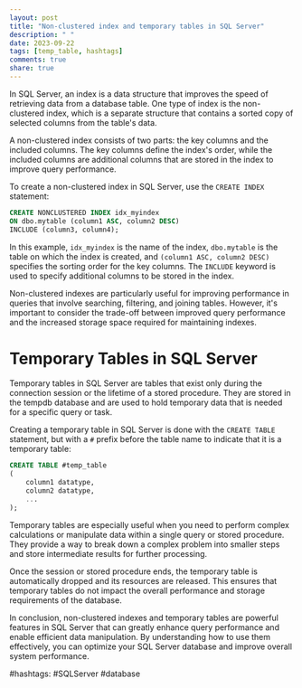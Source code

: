 ```yaml
---
layout: post
title: "Non-clustered index and temporary tables in SQL Server"
description: " "
date: 2023-09-22
tags: [temp_table, hashtags]
comments: true
share: true
---
```


In SQL Server, an index is a data structure that improves the speed of retrieving data from a database table. One type of index is the non-clustered index, which is a separate structure that contains a sorted copy of selected columns from the table's data.

A non-clustered index consists of two parts: the key columns and the included columns. The key columns define the index's order, while the included columns are additional columns that are stored in the index to improve query performance. 

To create a non-clustered index in SQL Server, use the `CREATE INDEX` statement:

```sql
CREATE NONCLUSTERED INDEX idx_myindex
ON dbo.mytable (column1 ASC, column2 DESC)
INCLUDE (column3, column4);
```

In this example, `idx_myindex` is the name of the index, `dbo.mytable` is the table on which the index is created, and `(column1 ASC, column2 DESC)` specifies the sorting order for the key columns. The `INCLUDE` keyword is used to specify additional columns to be stored in the index.

Non-clustered indexes are particularly useful for improving performance in queries that involve searching, filtering, and joining tables. However, it's important to consider the trade-off between improved query performance and the increased storage space required for maintaining indexes.

# Temporary Tables in SQL Server

Temporary tables in SQL Server are tables that exist only during the connection session or the lifetime of a stored procedure. They are stored in the tempdb database and are used to hold temporary data that is needed for a specific query or task.

Creating a temporary table in SQL Server is done with the `CREATE TABLE` statement, but with a `#` prefix before the table name to indicate that it is a temporary table:

```sql
CREATE TABLE #temp_table
(
    column1 datatype,
    column2 datatype,
    ...
);
```

Temporary tables are especially useful when you need to perform complex calculations or manipulate data within a single query or stored procedure. They provide a way to break down a complex problem into smaller steps and store intermediate results for further processing.

Once the session or stored procedure ends, the temporary table is automatically dropped and its resources are released. This ensures that temporary tables do not impact the overall performance and storage requirements of the database.

In conclusion, non-clustered indexes and temporary tables are powerful features in SQL Server that can greatly enhance query performance and enable efficient data manipulation. By understanding how to use them effectively, you can optimize your SQL Server database and improve overall system performance.

#hashtags: #SQLServer #database